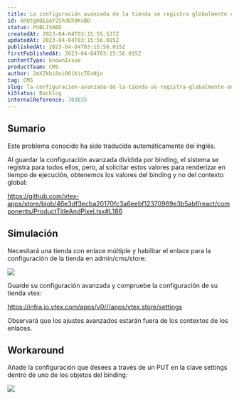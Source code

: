 ```yaml
---
title: La configuración avanzada de la tienda se registra globalmente en lugar de por vinculación
id: 6RQtg8QEaaY25hdEh9KvBD
status: PUBLISHED
createdAt: 2023-04-04T03:15:55.537Z
updatedAt: 2023-04-04T03:15:56.015Z
publishedAt: 2023-04-04T03:15:56.015Z
firstPublishedAt: 2023-04-04T03:15:56.015Z
contentType: knownIssue
productTeam: CMS
author: 2mXZkbi0oi061KicTExNjo
tag: CMS
slug: la-configuracion-avanzada-de-la-tienda-se-registra-globalmente-en-lugar-de-por-vinculacion
kiStatus: Backlog
internalReference: 783835
---
```


## Sumario

<div class="alert alert-info">
  <p>Este problema conocido ha sido traducido automáticamente del inglés.</p>
</div>



Al guardar la configuración avanzada dividida por binding, el sistema se registra para todos ellos, pero, al solicitar estos valores para renderizar en tiempo de ejecución, obtenemos los valores del binding y no del contexto global:

https://github.com/vtex-apps/store/blob/46e3df3ecba20170fc3a6eebf12370969e3b5abf/react/components/ProductTitleAndPixel.tsx#L186


##

## Simulación



Necesitará una tienda con enlace múltiple y habilitar el enlace para la configuración de la tienda en admin/cms/store:

 ![](https://vtexhelp.zendesk.com/attachments/token/CNgIedTpUI7LPWqCEfA10HIxz/?name=image.png)

Guarde su configuración avanzada y compruebe la configuración de su tienda vtex:

https://infra.io.vtex.com/apps/v0///apps/vtex.store/settings

Observará que los ajustes avanzados estarán fuera de los contextos de los enlaces.




## Workaround



Añade la configuración que desees a través de un PUT en la clave settings dentro de uno de los objetos del binding:

 ![](https://vtexhelp.zendesk.com/attachments/token/JYKSnxOk9qHdm8RGGp9IutNB3/?name=image.png)





